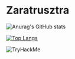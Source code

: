 # Zaratrusztra
<!-- [![Anurag's GitHub stats](https://github-readme-stats.vercel.app/api?username=Marceli2K)](https://github.com/Zaratrusztra/github-readme-stats) -->
<!-- [![Readme Card](https://github-readme-stats.vercel.app/api/pin/?username=Marceli2K&repo=github-readme-stats)](https://github.com/anuraghazra/github-readme-stats)
 -->
![Anurag's GitHub stats](https://github-readme-stats.vercel.app/api?username=Marceli2K&show_icons=true&theme=radical)

[![Top Langs](https://github-readme-stats.vercel.app/api/top-langs/?username=Marceli2K)](https://github.com/anuraghazra/github-readme-stats)

<img src="https://tryhackme-badges.s3.amazonaws.com/UczemSiem.png" alt="TryHackMe">
